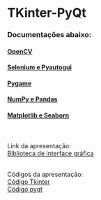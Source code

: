 # TKinter-PyQt
### Documentações abaixo:<br>
  
#### [OpenCV](https://www.notion.so/OpenCV-24dec5266445801c95d5e7503836209b)

#### [Selenium e Pyautogui](https://www.notion.so/Selenium-e-Pyautogui-24dec526644580768dfaef03b330342d)

#### [Pygame](https://www.notion.so/Pygame-24dec526644580888801dbe0b389c16e)

#### [NumPy e Pandas](https://www.notion.so/NumPy-e-Pandas-24dec526644580ff94c5f10b05040b3a)

#### [Matplotlib e Seaborn](https://www.notion.so/Matplotlib-e-Seaborn-24dec526644580a79e5ac93dcc7c334b)
<br><br>
Link da apresentação:<br>
[Biblioteca de interface gráfica](https://www.canva.com/design/DAGvMqjirlI/GECfXSQWO0Ic7Zb6HbxfYw/edit)
<br><br>

Códigos da apresentação:<br>
[Código Tkinter](PyQt_login.py) <br>
[Código pyqt](login_TKinter.py)
